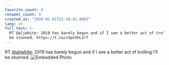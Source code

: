 ```yaml
---
favorite_count: 0
retweet_count: 0
created_at: "2019-01-01T21:10:02.000Z"
lang: en
full_text: >-
  RT @aljwhite: 2019 has barely begun and if I see a better act of trolling I'll
  be stunned. https://t.co/cXpn5hLSrT
---
```


RT [@aljwhite](https://twitter.com/aljwhite): 2019 has barely begun and if I see
a better act of trolling I'll be stunned.
![Embedded Photo](https://twitter-media-coderbyheart.s3.eu-north-1.amazonaws.com/1080209555987017728-Dv0csi7XQAAEy0l.jpg)
